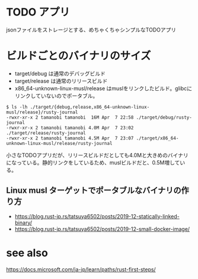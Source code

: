 # TODO アプリ

jsonファイルをストレージとする、めちゃくちゃシンプルなTODOアプリ

# ビルドごとのバイナリのサイズ

* target/debug は通常のデバッグビルド
* target/release は通常のリリースビルド
* x86_64-unknown-linux-musl/release はmuslをリンクしたビルド。glibcにリンクしていないのでポータブル。

```
$ ls -lh ./target/{debug,release,x86_64-unknown-linux-musl/release}/rusty-journal
-rwxr-xr-x 2 tamanobi tamanobi  16M Apr  7 22:58 ./target/debug/rusty-journal
-rwxr-xr-x 2 tamanobi tamanobi 4.0M Apr  7 23:02 ./target/release/rusty-journal
-rwxr-xr-x 2 tamanobi tamanobi 4.5M Apr  7 23:07 ./target/x86_64-unknown-linux-musl/release/rusty-journal
```

小さなTODOアプリだが、リリースビルドだとしても4.0Mと大きめのバイナリになっている。静的リンクをしているため、muslビルドだと、0.5M増している。

## Linux musl ターゲットでポータブルなバイナリの作り方

* https://blog.rust-jp.rs/tatsuya6502/posts/2019-12-statically-linked-binary/
* https://blog.rust-jp.rs/tatsuya6502/posts/2019-12-small-docker-image/


# see also

https://docs.microsoft.com/ja-jp/learn/paths/rust-first-steps/
